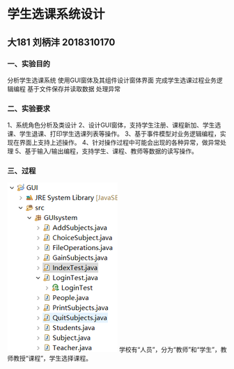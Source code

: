 # 学生选课系统设计
## 大181 刘柄沣 2018310170
### 一、实验目的
分析学生选课系统
使用GUI窗体及其组件设计窗体界面
完成学生选课过程业务逻辑编程
基于文件保存并读取数据
处理异常
### 二、实验要求
1、系统角色分析及类设计
2、设计GUI窗体，支持学生注册、课程新加、学生选课、学生退课、打印学生选课列表等操作。
3、基于事件模型对业务逻辑编程，实现在界面上支持上述操作。
4、针对操作过程中可能会出现的各种异常，做异常处理
5、基于输入/输出编程，支持学生、课程、教师等数据的读写操作。
### 三、过程
![十二个类](https://github.com/LiuBingfeng1/GUI/blob/master/%E5%9B%BE%E7%89%87.png)
学校有“人员”，分为“教师”和“学生”，教师教授“课程”，学生选择课程。
